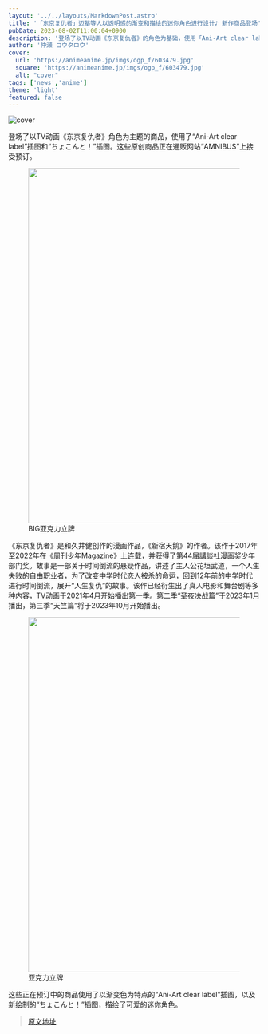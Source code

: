 ```yaml
---
layout: '../../layouts/MarkdownPost.astro'
title: '「东京复仇者」迈基等人以透明感的渐变和描绘的迷你角色进行设计♪ 新作商品登场'
pubDate: 2023-08-02T11:00:04+0900
description: '登场了以TV动画《东京复仇者》的角色为基础，使用「Ani-Art clear label」插图和「ちょこんと！ 」插图装饰的商品。在原创商品销售网站「AMNIBUS」上接受预订中。'
author: '仲瀬 コウタロウ'
cover:
  url: 'https://animeanime.jp/imgs/ogp_f/603479.jpg'
  square: 'https://animeanime.jp/imgs/ogp_f/603479.jpg'
  alt: "cover"
tags: ['news','anime']
theme: 'light'
featured: false
---
```


![cover](https://animeanime.jp/imgs/ogp_f/603479.jpg)

<p>登场了以TV动画《东京复仇者》角色为主题的商品，使用了“Ani-Art clear label”插图和“ちょこんと！”插图。这些原创商品正在通贩网站“AMNIBUS”上接受预订。</p>
<figure class="ctms-editor-image"><img src="https://animeanime.jp/imgs/zoom/603476.jpg" class="inline-article-image" width="640" height="711"><figcaption>BIG亚克力立牌</figcaption></figure>
<p>《东京复仇者》是和久井健创作的漫画作品，《新宿天鹅》的作者。该作于2017年至2022年在《周刊少年Magazine》上连载，并获得了第44届講談社漫画奖少年部门奖。故事是一部关于时间倒流的悬疑作品，讲述了主人公花垣武道，一个人生失败的自由职业者，为了改变中学时代恋人被杀的命运，回到12年前的中学时代进行时间倒流，展开“人生复仇”的故事。该作已经衍生出了真人电影和舞台剧等多种内容，TV动画于2021年4月开始播出第一季。第二季“圣夜决战篇”于2023年1月播出，第三季“天竺篇”将于2023年10月开始播出。</p>
<figure class="ctms-editor-image"><img src="https://animeanime.jp/imgs/zoom/603484.jpg" class="inline-article-image" width="640" height="711"><figcaption>亚克力立牌</figcaption></figure>
<p>这些正在预订中的商品使用了以渐变色为特点的“Ani-Art clear label”插图，以及新绘制的“ちょこんと！”插图，描绘了可爱的迷你角色。</p>

>[原文地址](https://animeanime.jp/article/2023/08/02/79018.html)  